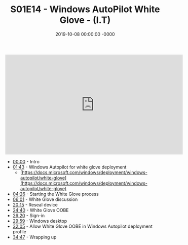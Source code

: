 ﻿---
layout: post
title: "S01E14 - Windows AutoPilot White Glove - (I.T)"
date: 2019-10-08 00:00:00 -0000
categories:
---

<iframe loading="lazy" width="560" height="315" src="https://www.youtube.com/embed/_ddsZQdbMx4" title="YouTube video player" frameborder="0" allow="accelerometer; autoplay; clipboard-write; encrypted-media; gyroscope; picture-in-picture" allowfullscreen></iframe>

 * [00:00](https://www.youtube.com/watch?v=_ddsZQdbMx4&t=0s) - Intro
 * [01:43](https://www.youtube.com/watch?v=_ddsZQdbMx4&t=103s) - Windows Autopilot for white glove deployment
   - [https://docs.microsoft.com/windows/deployment/windows-autopilot/white-glove](https://docs.microsoft.com/windows/deployment/windows-autopilot/white-glove)
 * [04:26](https://www.youtube.com/watch?v=_ddsZQdbMx4&t=266s) - Starting the White Glove process
 * [06:01](https://www.youtube.com/watch?v=_ddsZQdbMx4&t=361s) - White Glove discussion
 * [20:15](https://www.youtube.com/watch?v=_ddsZQdbMx4&t=1215s) - Reseal device
 * [24:40](https://www.youtube.com/watch?v=_ddsZQdbMx4&t=1480s) - White Glove OOBE
 * [26:20](https://www.youtube.com/watch?v=_ddsZQdbMx4&t=1580s) - Sign-in
 * [29:59](https://www.youtube.com/watch?v=_ddsZQdbMx4&t=1799s) - Windows desktop
 * [32:05](https://www.youtube.com/watch?v=_ddsZQdbMx4&t=1925s) - Allow White Glove OOBE in Windows Autopilot deployment profile
 * [34:47](https://www.youtube.com/watch?v=_ddsZQdbMx4&t=2087s) - Wrapping up


